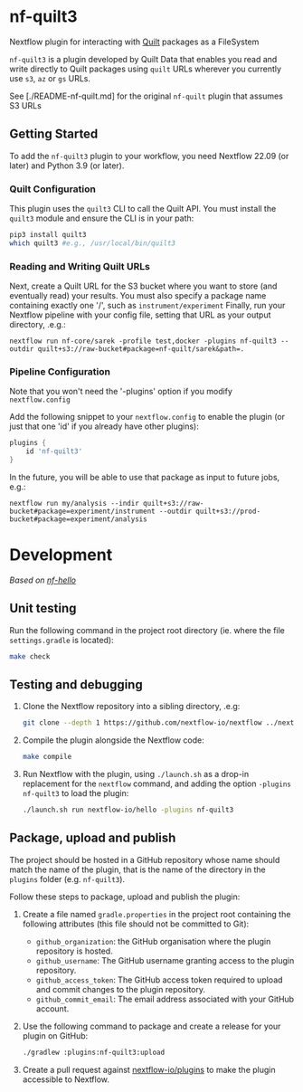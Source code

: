 # nf-quilt3

Nextflow plugin for interacting with [Quilt](https://quiltdata.com/) packages as a FileSystem

`nf-quilt3` is a plugin developed by Quilt Data that enables you read and write directly to Quilt packages using `quilt` URLs
wherever you currently use `s3`, `az` or `gs` URLs.

See [./README-nf-quilt.md] for the original `nf-quilt` plugin that assumes S3 URLs

## Getting Started

To add the `nf-quilt3` plugin to your workflow, you need Nextflow 22.09 (or later) and Python 3.9 (or later).


### Quilt Configuration

This plugin uses the `quilt3` CLI to call the Quilt API.
You must install the `quilt3` module and ensure the CLI is in your path:

```bash
pip3 install quilt3
which quilt3 #e.g., /usr/local/bin/quilt3
```

### Reading and Writing Quilt URLs

Next, create a Quilt URL for the S3 bucket where you want to store (and eventually read) your results.
You must also specify a package name containing exactly one '/', such as `instrument/experiment`
Finally, run your Nextflow pipeline with your config file, setting that URL as your output directory, .e.g.:

```
nextflow run nf-core/sarek -profile test,docker -plugins nf-quilt3 --outdir quilt+s3://raw-bucket#package=nf-quilt/sarek&path=.
```
### Pipeline Configuration

Note that you won't need the '-plugins' option if you modify `nextflow.config`

Add the following snippet to your `nextflow.config` to enable the plugin (or just that one 'id' if you already have other plugins):
```groovy
plugins {
    id 'nf-quilt3'
}
```

In the future, you will be able to use that package as input to future jobs, e.g.:

```
nextflow run my/analysis --indir quilt+s3://raw-bucket#package=experiment/instrument --outdir quilt+s3://prod-bucket#package=experiment/analysis
```

# Development

_Based on [nf-hello](https://github.com/nextflow-io/nf-hello)_

## Unit testing

Run the following command in the project root directory (ie. where the file `settings.gradle` is located):

```bash
make check
```

## Testing and debugging

1. Clone the Nextflow repository into a sibling directory, .e.g:

    ```bash
    git clone --depth 1 https://github.com/nextflow-io/nextflow ../nextflow
    ```

2. Compile the plugin alongside the Nextflow code:
    ```bash
    make compile
    ```

3. Run Nextflow with the plugin, using `./launch.sh` as a drop-in replacement for the `nextflow` command, and adding the option `-plugins nf-quilt3` to load the plugin:
    ```bash
    ./launch.sh run nextflow-io/hello -plugins nf-quilt3
    ```

## Package, upload and publish

The project should be hosted in a GitHub repository whose name should match the name of the plugin, that is the name of the directory in the `plugins` folder (e.g. `nf-quilt3`).

Follow these steps to package, upload and publish the plugin:

1. Create a file named `gradle.properties` in the project root containing the following attributes (this file should not be committed to Git):

   * `github_organization`: the GitHub organisation where the plugin repository is hosted.
   * `github_username`: The GitHub username granting access to the plugin repository.
   * `github_access_token`: The GitHub access token required to upload and commit changes to the plugin repository.
   * `github_commit_email`: The email address associated with your GitHub account.

2. Use the following command to package and create a release for your plugin on GitHub:
    ```bash
    ./gradlew :plugins:nf-quilt3:upload
    ```

3. Create a pull request against [nextflow-io/plugins](https://github.com/nextflow-io/plugins/blob/main/plugins.json) to make the plugin accessible to Nextflow.
